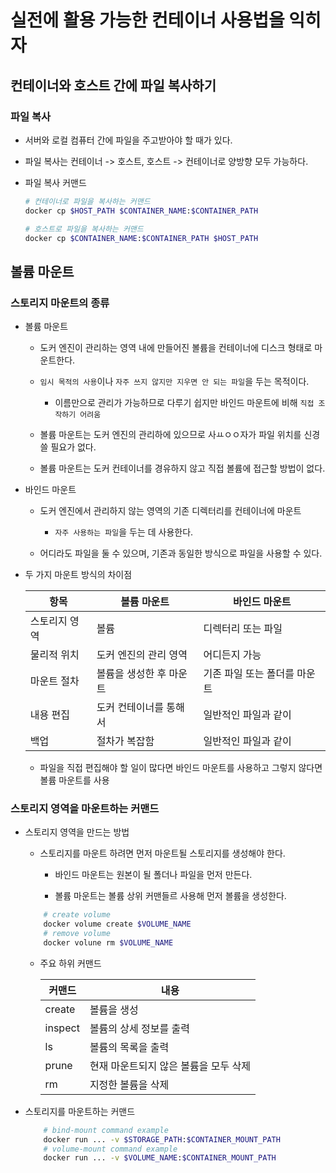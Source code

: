 # 실전에 활용 가능한 컨테이너 사용법을 익히자

## 컨테이너와 호스트 간에 파일 복사하기

### 파일 복사

- 서버와 로컬 컴퓨터 간에 파일을 주고받아야 할 때가 있다.

- 파일 복사는 컨테이너 -> 호스트, 호스트 -> 컨테이너로 양방향 모두 가능하다.

- 파일 복사 커맨드

    ```bash
    # 컨테이너로 파일을 복사하는 커맨드
    docker cp $HOST_PATH $CONTAINER_NAME:$CONTAINER_PATH

    # 호스트로 파일을 복사하는 커맨드
    docker cp $CONTAINER_NAME:$CONTAINER_PATH $HOST_PATH
    ```

## 볼륨 마운트

### 스토리지 마운트의 종류

- 볼륨 마운트

    - 도커 엔진이 관리하는 영역 내에 만들어진 볼륨을 컨테이너에 디스크 형태로 마운트한다.

    - `임시 목적의 사용`이나 `자주 쓰지 않지만 지우면 안 되는 파일`을 두는 목적이다.

        - 이름만으로 관리가 가능하므로 다루기 쉽지만 바인드 마운트에 비해 `직접 조작하기 어려움`

    - 볼륨 마운트는 도커 엔진의 관리하에 있으므로 사ㅛㅇㅇ자가 파일 위치를 신경 쓸 필요가 없다.

    - 볼륨 마운트는 도커 컨테이너를 경유하지 않고 직접 볼륨에 접근할 방법이 없다.


- 바인드 마운트

    - 도커 엔진에서 관리하지 않는 영역의 기존 디렉터리를 컨테이너에 마운트

        - `자주 사용하는 파일`을 두는 데 사용한다.

    - 어디라도 파일을 둘 수 있으며, 기존과 동일한 방식으로 파일을 사용할 수 있다.

- 두 가지 마운트 방식의 차이점

    | 항목 | 볼륨 마운트 | 바인드 마운트 |
    |------|-------------|---------------|
    | 스토리지 영역 | 볼륨 | 디렉터리 또는 파일 |
    | 물리적 위치 | 도커 엔진의 관리 영역 | 어디든지 가능 |
    | 마운트 절차 | 볼륨을 생성한 후 마운트 | 기존 파일 또는 폴더를 마운트 |
    | 내용 편집 | 도커 컨테이너를 통해서 | 일반적인 파일과 같이 |
    | 백업 | 절차가 복잡함 | 일반적인 파일과 같이 |

    - 파일을 직접 편집해야 할 일이 많다면 바인드 마운트를 사용하고 그렇지 않다면 볼륨 마운트를 사용

### 스토리지 영역을 마운트하는 커맨드

- 스토리지 영역을 만드는 방법

    - 스토리지를 마운트 하려면 먼저 마운트될 스토리지를 생성해야 한다.

        - 바인드 마운트는 원본이 될 폴더나 파일을 먼저 만든다.

        - 볼륨 마운트는 볼륨 상위 커맨들르 사용해 먼저 볼륨을 생성한다.

    ```bash
        # create volume
        docker volume create $VOLUME_NAME
        # remove volume
        docker volune rm $VOLUME_NAME
    ```
    
    - 주요 하위 커맨드

        | 커맨드 | 내용 |
        |--------|------|
        | create | 볼륨을 생성 |
        | inspect | 볼륨의 상세 정보를 출력 |
        | ls | 볼륨의 목록을 출력 |
        | prune | 현재 마운트되지 않은 볼륨을 모두 삭제 |
        | rm | 지정한 볼륨을 삭제 |

- 스토리지를 마운트하는 커맨드

    ```bash
        # bind-mount command example
        docker run ... -v $STORAGE_PATH:$CONTAINER_MOUNT_PATH
        # volume-mount command example
        docker run ... -v $VOLUME_NAME:$CONTAINER_MOUNT_PATH
    ```